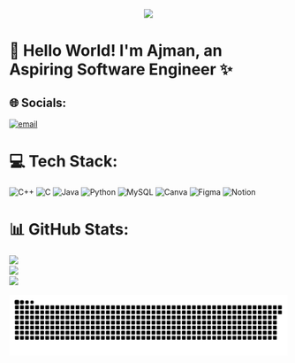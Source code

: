 <div align="center">
  <img height="169" src="https://media.giphy.com/media/v1.Y2lkPTc5MGI3NjExN2hmcXgzNHQ3Nm9rOXAzbGZoNDdtNGtrdThwcjU4bGxmbGFheDM5dCZlcD12MV9zdGlja2Vyc19zZWFyY2gmY3Q9cw/2DMN31jEeBLVJQGXz6/giphy.gif" />
</div>

# 🐣 Hello World! I'm Ajman, an Aspiring Software Engineer ✨



## 🌐 Socials:
[![email](https://img.shields.io/badge/Email-D14836?logo=gmail&logoColor=white)](mailto:mocsanaajman@gmail.com) 

# 💻 Tech Stack:
![C++](https://img.shields.io/badge/c++-%2300599C.svg?style=for-the-badge&logo=c%2B%2B&logoColor=white) ![C](https://img.shields.io/badge/c-%2300599C.svg?style=for-the-badge&logo=c&logoColor=white) ![Java](https://img.shields.io/badge/java-%23ED8B00.svg?style=for-the-badge&logo=openjdk&logoColor=white) ![Python](https://img.shields.io/badge/python-3670A0?style=for-the-badge&logo=python&logoColor=ffdd54) ![MySQL](https://img.shields.io/badge/mysql-4479A1.svg?style=for-the-badge&logo=mysql&logoColor=white) ![Canva](https://img.shields.io/badge/Canva-%2300C4CC.svg?style=for-the-badge&logo=Canva&logoColor=white) ![Figma](https://img.shields.io/badge/figma-%23F24E1E.svg?style=for-the-badge&logo=figma&logoColor=white) ![Notion](https://img.shields.io/badge/Notion-%23000000.svg?style=for-the-badge&logo=notion&logoColor=white)
# 📊 GitHub Stats:
![](https://github-readme-stats.vercel.app/api?username=Ajman0525&theme=gruvbox&hide_border=false&include_all_commits=true&count_private=false)<br/>
![](https://nirzak-streak-stats.vercel.app/?user=Ajman0525&theme=gruvbox&hide_border=false)<br/>
![](https://github-readme-stats.vercel.app/api/top-langs/?username=Ajman0525&theme=gruvbox&hide_border=false&include_all_commits=true&count_private=false&layout=compact)

<!--
## 🏆 GitHub Trophies
![](https://github-profile-trophy.vercel.app/?username=Ajman0525&theme=gruvbox&no-frame=false&no-bg=true&margin-w=4)
-->
<!--
### 🔝 Top Contributed Repo
![](https://github-contributor-stats.vercel.app/api?username=Ajman0525&limit=5&theme=gruvbox&combine_all_yearly_contributions=true)
-->

<picture>
  <source media="(prefers-color-scheme: dark)" srcset="https://raw.githubusercontent.com/Ajman0525/Ajman0525/output/github-snake-dark.svg" />
  <source media="(prefers-color-scheme: light)" srcset="https://raw.githubusercontent.com/Ajman0525/Ajman0525/output/github-snake.svg" />
  <img alt="github-snake" src="https://raw.githubusercontent.com/Ajman0525/Ajman0525/output/github-snake.svg" />
</picture>
